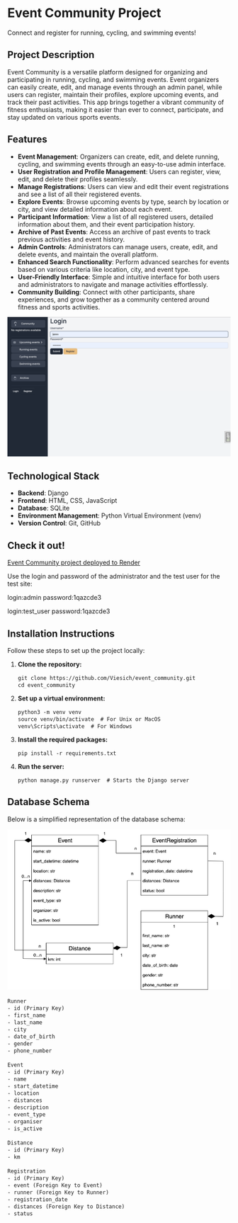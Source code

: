 # Event Community Project

Connect and register for running, cycling, and swimming events!

## Project Description

Event Community is a versatile platform designed for organizing and participating in running, cycling, and swimming events. Event organizers can easily create, edit, and manage events through an admin panel, while users can register, maintain their profiles, explore upcoming events, and track their past activities. This app brings together a vibrant community of fitness enthusiasts, making it easier than ever to connect, participate, and stay updated on various sports events.

## Features

* **Event Management**: Organizers can create, edit, and delete running, cycling, and swimming events through an easy-to-use admin interface.
* **User Registration and Profile Management**: Users can register, view, edit, and delete their profiles seamlessly.
* **Manage Registrations**: Users can view and edit their event registrations and see a list of all their registered events.
* **Explore Events**: Browse upcoming events by type, search by location or city, and view detailed information about each event.
* **Participant Information**: View a list of all registered users, detailed information about them, and their event participation history.
* **Archive of Past Events**: Access an archive of past events to track previous activities and event history.
* **Admin Controls**: Administrators can manage users, create, edit, and delete events, and maintain the overall platform.
* **Enhanced Search Functionality**: Perform advanced searches for events based on various criteria like location, city, and event type.
* **User-Friendly Interface**: Simple and intuitive interface for both users and administrators to navigate and manage activities effortlessly.
* **Community Building**: Connect with other participants, share experiences, and grow together as a community centered around fitness and sports activities.

![website interface](demo.png)

## Technological Stack

* **Backend**: Django
* **Frontend**: HTML, CSS, JavaScript
* **Database**: SQLite
* **Environment Management**: Python Virtual Environment (venv)
* **Version Control**: Git, GitHub

## Check it out!
[Event Community project deployed to Render](https://event-community.onrender.com/)

Use the login and password of the administrator and the test user for the test site:

login:admin
password:1qazcde3

login:test_user
password:1qazcde3

## Installation Instructions

Follow these steps to set up the project locally:

1. **Clone the repository:**
    ```shell
    git clone https://github.com/Viesich/event_community.git
    cd event_community
    ```

2. **Set up a virtual environment:**
    ```shell
    python3 -m venv venv
    source venv/bin/activate  # For Unix or MacOS
    venv\Scripts\activate  # For Windows
    ```

3. **Install the required packages:**
    ```shell
    pip install -r requirements.txt
    ```

4. **Run the server:**
    ```shell
    python manage.py runserver  # Starts the Django server
    ```

## Database Schema

Below is a simplified representation of the database schema:

![website interface](runner_community.drawio.png)
```plaintext
Runner
- id (Primary Key)
- first_name
- last_name
- city
- date_of_birth
- gender
- phone_number

Event
- id (Primary Key)
- name
- start_datetime
- location
- distances
- description
- event_type
- organiser
- is_active

Distance
- id (Primary Key)
- km

Registration
- id (Primary Key)
- event (Foreign Key to Event)
- runner (Foreign Key to Runner)
- registration_date
- distances (Foreign Key to Distance)
- status
